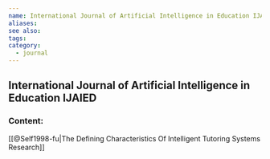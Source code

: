 ```yaml
---
name: International Journal of Artificial Intelligence in Education IJAIED
aliases:
see also:
tags:
category:
  - journal
---
```


## International Journal of Artificial Intelligence in Education IJAIED

### Content:
[[@Self1998-fu|The Defining Characteristics Of Intelligent Tutoring Systems Research]]